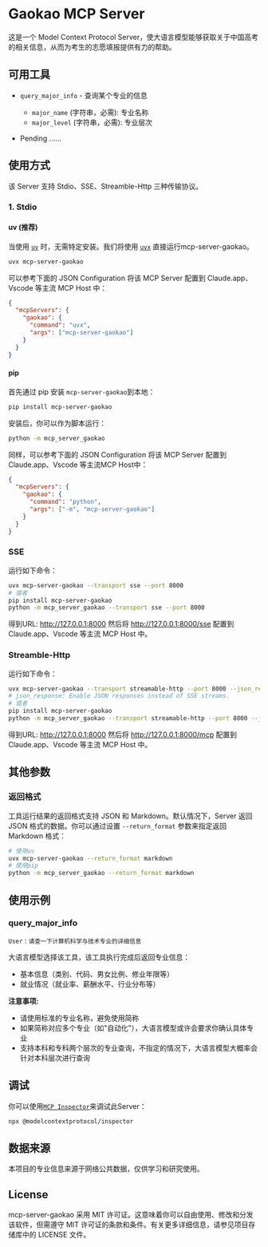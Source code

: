 # Gaokao MCP Server
这是一个 Model Context Protocol Server，使大语言模型能够获取关于中国高考的相关信息，从而为考生的志愿填报提供有力的帮助。

## 可用工具
- `query_major_info` - 查询某个专业的信息
    - `major_name` (字符串，必需): 专业名称
    - `major_level` (字符串，必需): 专业层次

- Pending ......

## 使用方式
该 Server 支持 Stdio、SSE、Streamble-Http 三种传输协议。
### 1. Stdio
#### uv (推荐)
当使用 [`uv`](https://docs.astral.sh/uv/) 时，无需特定安装。我们将使用 [`uvx`](https://docs.astral.sh/uv/guides/tools/) 直接运行mcp-server-gaokao。

```bash
uvx mcp-server-gaokao
```

可以参考下面的 JSON Configuration 将该 MCP Server 配置到 Claude.app、Vscode 等主流 MCP Host 中：
```json
{
  "mcpServers": {
    "gaokao": {
      "command": "uvx",
      "args": ["mcp-server-gaokao"]
    }
  }
}
```
#### pip
首先通过 pip 安装 `mcp-server-gaokao`到本地：

```bash
pip install mcp-server-gaokao
```

安装后，你可以作为脚本运行：

```bash
python -m mcp_server_gaokao
```

同样，可以参考下面的 JSON Configuration 将该 MCP Server 配置到 Claude.app、Vscode 等主流MCP Host中：
```json
{
  "mcpServers": {
    "gaokao": {
      "command": "python",
      "args": ["-m", "mcp-server-gaokao"]
    }
  }
}
```
### SSE
运行如下命令：
```bash
uvx mcp-server-gaokao --transport sse --port 8000
# 或者
pip install mcp-server-gaokao
python -m mcp_server_gaokao --transport sse --port 8000
```
得到URL: http://127.0.0.1:8000
然后将 http://127.0.0.1:8000/sse 配置到 Claude.app、Vscode 等主流 MCP Host 中。

### Streamble-Http
运行如下命令：
```bash
uvx mcp-server-gaokao --transport streamable-http --port 8000 --json_response
# json_response: Enable JSON responses instead of SSE streams.
# 或者
pip install mcp-server-gaokao
python -m mcp_server_gaokao --transport streamable-http --port 8000 --json_response
```
得到URL: http://127.0.0.1:8000
然后将 http://127.0.0.1:8000/mcp 配置到 Claude.app、Vscode 等主流 MCP Host 中。

## 其他参数
### 返回格式
工具运行结果的返回格式支持 JSON 和 Markdown。默认情况下，Server 返回 JSON 格式的数据。你可以通过设置 `--return_format` 参数来指定返回 Markdown 格式：
```bash
# 使用uv
uvx mcp-server-gaokao --return_format markdown
# 使用pip
python -m mcp_server_gaokao --return_format markdown
```

## 使用示例
### query_major_info
```
User：请查一下计算机科学与技术专业的详细信息
```
大语言模型选择该工具，该工具执行完成后返回专业信息：
- 基本信息（类别、代码、男女比例、修业年限等）
- 就业情况（就业率、薪酬水平、行业分布等）

**注意事项:**
- 请使用标准的专业名称，避免使用简称
- 如果简称对应多个专业（如"自动化"），大语言模型或许会要求你确认具体专业
- 支持本科和专科两个层次的专业查询，不指定的情况下，大语言模型大概率会针对本科层次进行查询

## 调试
你可以使用[`MCP Inspector`](https://github.com/modelcontextprotocol/inspector)来调试此Server：

```bash
npx @modelcontextprotocol/inspector
```

## 数据来源
本项目的专业信息来源于网络公共数据，仅供学习和研究使用。

## License
mcp-server-gaokao 采用 MIT 许可证。这意味着你可以自由使用、修改和分发该软件，但需遵守 MIT 许可证的条款和条件。有关更多详细信息，请参见项目存储库中的 LICENSE 文件。